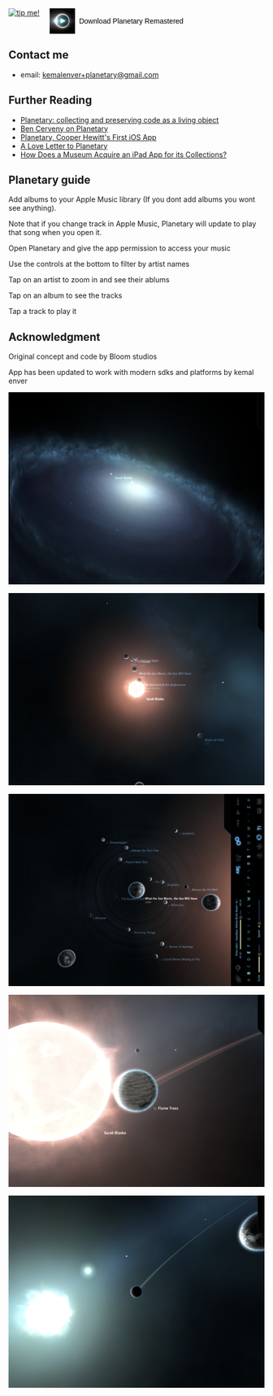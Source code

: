<div style="display: flex; align-items: center; gap: 20px;">

  <a href="https://www.buymeacoffee.com/kemalenver" target="_blank">
    <img src="https://cdn.buymeacoffee.com/buttons/lato-green.png" alt="tip me!" style="height: 50px; display: block;">
  </a>

  <a href="https://apps.apple.com/us/app/planetary-remastered/id1473561807?mt=8" target="_blank" style="display: inline-flex; align-items: center; gap: 8px; text-decoration: none; color: black; font-family: sans-serif;">
    <img src="images/logo.webp" alt="Download Planetary" style="width: 50px;">
    <span>Download Planetary Remastered</span>
  </a>

</div>

## Contact me

* email: [kemalenver+planetary@gmail.com](kemalenver+planetary@gmail.com)

## Further Reading

* [Planetary: collecting and preserving code as a living object](https://www.cooperhewitt.org/2013/08/26/planetary-collecting-and-preserving-code-as-a-living-object)
* [Ben Cerveny on Planetary](https://www.cooperhewitt.org/2015/06/26/ben-cerveny-on-planetary/)
* [Planetary, Cooper Hewitt's First iOS App](https://www.cooperhewitt.org/2019/05/16/planetary-cooper-hewitts-first-ios-app/)
* [A Love Letter to Planetary](https://www.cooperhewitt.org/2022/02/16/a-love-letter-to-planetary/)
* [How Does a Museum Acquire an iPad App for its Collections?](https://www.smithsonianmag.com/smithsonian-institution/how-does-a-museum-acquire-an-ipad-app-for-its-collections-880301/)

## Planetary guide

Add albums to your Apple Music library (If you dont add albums you wont see anything).  

Note that if you change track in Apple Music, Planetary will update to play that song when you open it.

Open Planetary and give the app permission to access your music

Use the controls at the bottom to filter by artist names

Tap on an artist to zoom in and see their ablums

Tap on an album to see the tracks

Tap a track to play it

## Acknowledgment

Original concept and code by Bloom studios

App has been updated to work with modern sdks and platforms by kemal enver


![pretty planetary 1](images/1.PNG "Planetary so pretty 1")

![prett planetary 2](images/2.PNG "Planetary so pretty 2")

![pretty planetary 3](images/3.PNG "Planetary so pretty 3")

![pretty planetary 4](images/4.PNG "Planetary so pretty 4")

![pretty planetary 5](images/5.PNG "Planetary so pretty 5")

